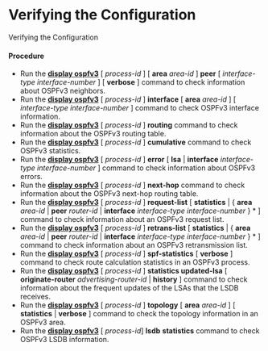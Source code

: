 Verifying the Configuration
===========================

Verifying the Configuration

#### Procedure

* Run the [**display ospfv3**](cmdqueryname=display+ospfv3) [ *process-id* ] [ **area** *area-id* ] **peer** [ *interface-type* *interface-number* ] [ **verbose** ] command to check information about OSPFv3 neighbors.
* Run the [**display ospfv3**](cmdqueryname=display+ospfv3) [ *process-id* ] **interface** [ **area** *area-id* ] [ *interface-type* *interface-number* ] command to check OSPFv3 interface information.
* Run the [**display ospfv3**](cmdqueryname=display+ospfv3) [ *process-id* ] **routing** command to check information about the OSPFv3 routing table.
* Run the [**display ospfv3**](cmdqueryname=display+ospfv3) [ *process-id* ] **cumulative** command to check OSPFv3 statistics.
* Run the [**display ospfv3**](cmdqueryname=display+ospfv3) [ *process-id* ] **error** [ **lsa** | **interface** *interface-type* *interface-number* ] command to check information about OSPFv3 errors.
* Run the [**display ospfv3**](cmdqueryname=display+ospfv3) [ *process-id* ] **next-hop** command to check information about the OSPFv3 next-hop routing table.
* Run the [**display ospfv3**](cmdqueryname=display+ospfv3) [ *process-id* ] **request-list** [ **statistics** | { **area** *area-id* | **peer** *router-id* | **interface** *interface-type* *interface-number* } \* ] command to check information about an OSPFv3 request list.
* Run the [**display ospfv3**](cmdqueryname=display+ospfv3) [ *process-id* ] **retrans-list** [ **statistics** | { **area** *area-id* | **peer** *router-id* | **interface** *interface-type* *interface-number* } \* ] command to check information about an OSPFv3 retransmission list.
* Run the [**display ospfv3**](cmdqueryname=display+ospfv3) [ *process-id* ] **spf-statistics** [ **verbose** ] command to check route calculation statistics in an OSPFv3 process.
* Run the [**display ospfv3**](cmdqueryname=display+ospfv3) [ *process-id* ] **statistics updated-lsa** [ **originate-router** *advertising-router-id* | **history** ] command to check information about the frequent updates of the LSAs that the LSDB receives.
* Run the [**display ospfv3**](cmdqueryname=display+ospfv3) [ *process-id* ] **topology** [ **area** *area-id* ] [ **statistics** | **verbose** ] command to check the topology information in an OSPFv3 area.
* Run the [**display ospfv3**](cmdqueryname=display+ospfv3) [ *process-id*] **lsdb** **statistics** command to check OSPFv3 LSDB information.